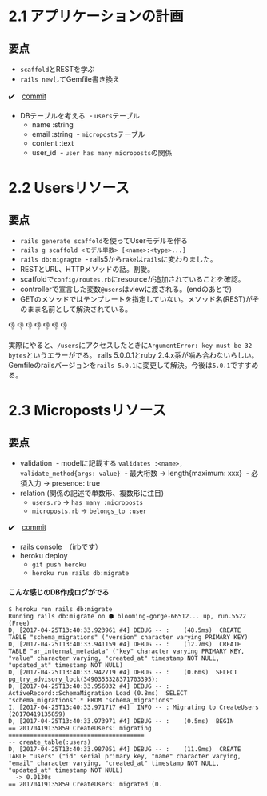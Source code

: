 # 2.1 アプリケーションの計画

## 要点

- `scaffold`とRESTを学ぶ
- `rails new`してGemfile書き換え

:heavy_check_mark:　[commit](https://github.com/shoota/toy_app)


- DBテーブルを考える
  - `users`テーブル
    - name :string
    - email :string
  - `microposts`テーブル
    - content :text
    - user_id
  - `user has many microposts`の関係


# 2.2 Usersリソース

## 要点

- `rails generate scaffold`を使ってUserモデルを作る
- `rails g scaffold <モデル単数> [<name>:<type>...]`
- `rails db:migragte`
  - rails5から`rake`は`rails`に変わりました。
- RESTとURL、HTTPメソッドの話。割愛。
- scaffoldで`config/routes.rb`にresourceが追加されていることを確認。
- controllerで宣言した変数`@users`はviewに渡される。(endのあとで)
- GETのメソッドではテンプレートを指定していない。メソッド名(REST)がそのまま名前として解決されている。

:-1: :-1: :-1: :-1: :-1: :-1: :-1: 
 
 実際にやると、`/users`にアクセスしたときに`ArgumentError: key must be 32 bytes`というエラーがでる。
 rails 5.0.0.1とruby 2.4.x系が噛み合わないらしい。
 Gemfileのrailsバージョンを`rails 5.0.1`に変更して解決。今後は`5.0.1`ですすめる。


# 2.3 Micropostsリソース

## 要点

- validation
  - modelに記載する `validates :<name>, validate_method{args: value}`
  - 最大桁数 -> length{maximum: xxx}
  - 必須入力 -> presence: true
- relation (関係の記述で単数形、複数形に注目)
  - `users.rb` -> `has_many :microposts`
  - `microposts.rb` -> `belongs_to :user`

:heavy_check_mark:　[commit](https://github.com/shoota/toy_app/commit/f62fc93625fe35fa7d80bde20476cb5bff25a6a0)


- rails console　（irbです）
- heroku deploy
  - `git push heroku`
  - `heroku run rails db:migrate`
 
 
 #### こんな感じのDB作成ログがでる
 
 ```
$ heroku run rails db:migrate
Running rails db:migrate on ⬢ blooming-gorge-66512... up, run.5522 (Free)
D, [2017-04-25T13:40:33.923961 #4] DEBUG -- :    (48.5ms)  CREATE TABLE "schema_migrations" ("version" character varying PRIMARY KEY)
D, [2017-04-25T13:40:33.941159 #4] DEBUG -- :    (12.7ms)  CREATE TABLE "ar_internal_metadata" ("key" character varying PRIMARY KEY, "value" character varying, "created_at" timestamp NOT NULL, "updated_at" timestamp NOT NULL)
D, [2017-04-25T13:40:33.942719 #4] DEBUG -- :    (0.6ms)  SELECT pg_try_advisory_lock(3490353328371703395);
D, [2017-04-25T13:40:33.956032 #4] DEBUG -- :   ActiveRecord::SchemaMigration Load (0.8ms)  SELECT "schema_migrations".* FROM "schema_migrations"
I, [2017-04-25T13:40:33.971717 #4]  INFO -- : Migrating to CreateUsers (20170419135859)
D, [2017-04-25T13:40:33.973971 #4] DEBUG -- :    (0.5ms)  BEGIN
== 20170419135859 CreateUsers: migrating ======================================
-- create_table(:users)
D, [2017-04-25T13:40:33.987051 #4] DEBUG -- :    (11.9ms)  CREATE TABLE "users" ("id" serial primary key, "name" character varying, "email" character varying, "created_at" timestamp NOT NULL, "updated_at" timestamp NOT NULL)
   -> 0.0130s
== 20170419135859 CreateUsers: migrated (0.
 ```
